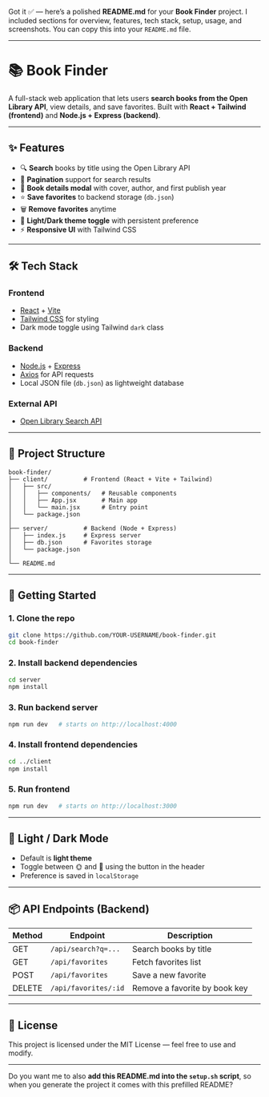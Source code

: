 Got it ✅ — here’s a polished **README.md** for your **Book Finder** project.
I included sections for overview, features, tech stack, setup, usage, and screenshots. You can copy this into your `README.md` file.

---

# 📚 Book Finder

A full-stack web application that lets users **search books from the Open Library API**, view details, and save favorites.
Built with **React + Tailwind (frontend)** and **Node.js + Express (backend)**.

---

## ✨ Features

* 🔍 **Search** books by title using the Open Library API
* 📑 **Pagination** support for search results
* 📖 **Book details modal** with cover, author, and first publish year
* ⭐ **Save favorites** to backend storage (`db.json`)
* 🗑️ **Remove favorites** anytime
* 🌙 **Light/Dark theme toggle** with persistent preference
* ⚡ **Responsive UI** with Tailwind CSS

---

## 🛠️ Tech Stack

### Frontend

* [React](https://react.dev/) + [Vite](https://vitejs.dev/)
* [Tailwind CSS](https://tailwindcss.com/) for styling
* Dark mode toggle using Tailwind `dark` class

### Backend

* [Node.js](https://nodejs.org/) + [Express](https://expressjs.com/)
* [Axios](https://axios-http.com/) for API requests
* Local JSON file (`db.json`) as lightweight database

### External API

* [Open Library Search API](https://openlibrary.org/developers/api)

---

## 📂 Project Structure

```
book-finder/
├── client/          # Frontend (React + Vite + Tailwind)
│   ├── src/
│   │   ├── components/   # Reusable components
│   │   ├── App.jsx       # Main app
│   │   └── main.jsx      # Entry point
│   └── package.json
│
├── server/          # Backend (Node + Express)
│   ├── index.js     # Express server
│   ├── db.json      # Favorites storage
│   └── package.json
│
└── README.md
```

---

## 🚀 Getting Started

### 1. Clone the repo

```bash
git clone https://github.com/YOUR-USERNAME/book-finder.git
cd book-finder
```

### 2. Install backend dependencies

```bash
cd server
npm install
```

### 3. Run backend server

```bash
npm run dev   # starts on http://localhost:4000
```

### 4. Install frontend dependencies

```bash
cd ../client
npm install
```

### 5. Run frontend

```bash
npm run dev   # starts on http://localhost:3000
```

---

## 🌙 Light / Dark Mode

* Default is **light theme**
* Toggle between 🌞 and 🌙 using the button in the header
* Preference is saved in `localStorage`

---

## 📦 API Endpoints (Backend)

| Method | Endpoint             | Description                   |
| ------ | -------------------- | ----------------------------- |
| GET    | `/api/search?q=...`  | Search books by title         |
| GET    | `/api/favorites`     | Fetch favorites list          |
| POST   | `/api/favorites`     | Save a new favorite           |
| DELETE | `/api/favorites/:id` | Remove a favorite by book key |

---

## 📜 License

This project is licensed under the MIT License — feel free to use and modify.

---

Do you want me to also **add this README.md into the `setup.sh` script**, so when you generate the project it comes with this prefilled README?

